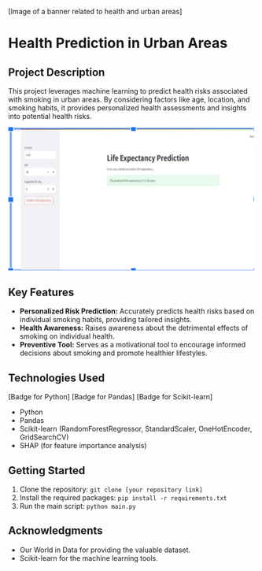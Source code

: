 [Image of a banner related to health and urban areas]

# Health Prediction in Urban Areas

## Project Description

This project leverages machine learning to predict health risks associated with smoking in urban areas. By considering factors like age, location, and smoking habits, it provides personalized health assessments and insights into potential health risks.

<img src="https://github.com/Priyanshs-ingh/age_detection_project/blob/main/Screenshot%202025-01-25%20193652.png" width="500">

## Key Features

*   **Personalized Risk Prediction:**  Accurately predicts health risks based on individual smoking habits, providing tailored insights.
*   **Health Awareness:** Raises awareness about the detrimental effects of smoking on individual health.
*   **Preventive Tool:** Serves as a motivational tool to encourage informed decisions about smoking and promote healthier lifestyles.

## Technologies Used

[Badge for Python] [Badge for Pandas] [Badge for Scikit-learn] 

*   Python
*   Pandas
*   Scikit-learn (RandomForestRegressor, StandardScaler, OneHotEncoder, GridSearchCV)
*   SHAP (for feature importance analysis)

## Getting Started

1.  Clone the repository: `git clone [your repository link]`
2.  Install the required packages: `pip install -r requirements.txt`
3.  Run the main script: `python main.py`



## Acknowledgments

*   Our World in Data for providing the valuable dataset.
*   Scikit-learn for the machine learning tools.
